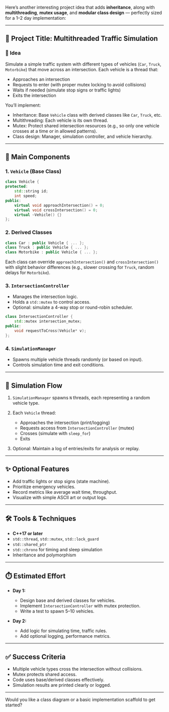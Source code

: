 Here’s another interesting project idea that adds **inheritance**, along with **multithreading**, **mutex usage**, and **modular class design** — perfectly sized for a 1–2 day implementation:

---

## 🚦 **Project Title: Multithreaded Traffic Simulation**

### 🧠 **Idea**

Simulate a simple traffic system with different types of vehicles (`Car`, `Truck`, `Motorbike`) that move across an intersection. Each vehicle is a thread that:

* Approaches an intersection
* Requests to enter (with proper mutex locking to avoid collisions)
* Waits if needed (simulate stop signs or traffic lights)
* Exits the intersection

You’ll implement:

* Inheritance: Base `Vehicle` class with derived classes like `Car`, `Truck`, etc.
* Multithreading: Each vehicle is its own thread.
* Mutex: Protect shared intersection resources (e.g., so only one vehicle crosses at a time or in allowed patterns).
* Class design: Manager, simulation controller, and vehicle hierarchy.

---

## 🧱 **Main Components**

### 1. `Vehicle` (Base Class)

```cpp
class Vehicle {
protected:
    std::string id;
    int speed;
public:
    virtual void approachIntersection() = 0;
    virtual void crossIntersection() = 0;
    virtual ~Vehicle() {}
};
```

### 2. Derived Classes

```cpp
class Car : public Vehicle { ... };
class Truck : public Vehicle { ... };
class Motorbike : public Vehicle { ... };
```

Each class can override `approachIntersection()` and `crossIntersection()` with slight behavior differences (e.g., slower crossing for `Truck`, random delays for `Motorbike`).

### 3. `IntersectionController`

* Manages the intersection logic.
* Holds a `std::mutex` to control access.
* Optional: simulate a 4-way stop or round-robin scheduler.

```cpp
class IntersectionController {
    std::mutex intersection_mutex;
public:
    void requestToCross(Vehicle* v);
};
```

### 4. `SimulationManager`

* Spawns multiple vehicle threads randomly (or based on input).
* Controls simulation time and exit conditions.

---

## 🔄 **Simulation Flow**

1. `SimulationManager` spawns `N` threads, each representing a random vehicle type.
2. Each `Vehicle` thread:

   * Approaches the intersection (print/logging)
   * Requests access from `IntersectionController` (mutex)
   * Crosses (simulate with `sleep_for`)
   * Exits
3. Optional: Maintain a log of entries/exits for analysis or replay.

---

## ✨ **Optional Features**

* Add traffic lights or stop signs (state machine).
* Prioritize emergency vehicles.
* Record metrics like average wait time, throughput.
* Visualize with simple ASCII art or output logs.

---

## 🛠️ **Tools & Techniques**

* **C++17 or later**
* `std::thread`, `std::mutex`, `std::lock_guard`
* `std::shared_ptr`
* `std::chrono` for timing and sleep simulation
* Inheritance and polymorphism

---

## ⏱️ **Estimated Effort**

* **Day 1:**

  * Design base and derived classes for vehicles.
  * Implement `IntersectionController` with mutex protection.
  * Write a test to spawn 5–10 vehicles.
* **Day 2:**

  * Add logic for simulating time, traffic rules.
  * Add optional logging, performance metrics.

---

## ✅ **Success Criteria**

* Multiple vehicle types cross the intersection without collisions.
* Mutex protects shared access.
* Code uses base/derived classes effectively.
* Simulation results are printed clearly or logged.

---

Would you like a class diagram or a basic implementation scaffold to get started?
